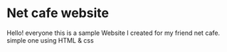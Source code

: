 # Net cafe website
Hello! everyone this is a sample Website I created for my friend net cafe.
simple one using HTML & css

